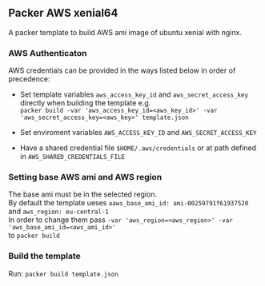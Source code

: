## Packer AWS xenial64
A packer template to build AWS ami image of ubuntu xenial with nginx.

### AWS Authenticaton
AWS credentials can be provided in the ways listed below in order of precedence:
* Set template variables `aws_access_key_id` and `aws_secret_access_key` directly when building the template e.g.<br>
```packer build -var 'aws_access_key_id=<aws_key_id>' -var 'aws_secret_access_key=<aws_key>' template.json```

* Set enviroment variables `AWS_ACCESS_KEY_ID` and `AWS_SECRET_ACCESS_KEY`

* Have a shared credential file `$HOME/.aws/credentials` or at path defined in `AWS_SHARED_CREDENTIALS_FILE`

### Setting base AWS ami and AWS region
The base ami must be in the selected region.<br>
By default the template ueses `aaws_base_ami_id: ami-00259791f61937520` and `aws_region: eu-central-1`<br>
In order to change them pass `-var 'aws_region=<aws_region>' -var 'aws_base_ami_id=<aws_ami_id>'`<br>
to `packer build`

### Build the template
Run: `packer build template.json`

